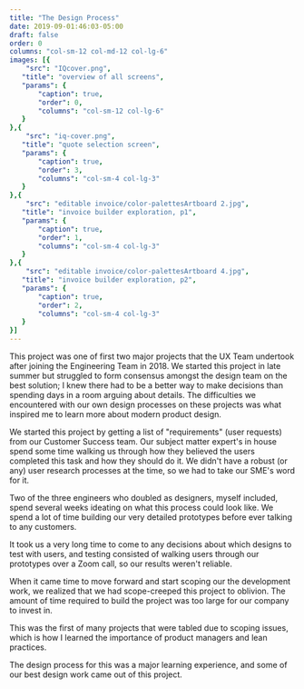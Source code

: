 ```yaml
---
title: "The Design Process"
date: 2019-09-01:46:03-05:00
draft: false
order: 0
columns: "col-sm-12 col-md-12 col-lg-6"
images: [{
    "src": "IQcover.png",
   "title": "overview of all screens",
   "params": {
       "caption": true,
       "order": 0,
       "columns": "col-sm-12 col-lg-6"
   }
},{
    "src": "iq-cover.png",
   "title": "quote selection screen",
   "params": {
       "caption": true,
       "order": 3,
       "columns": "col-sm-4 col-lg-3"
   }
},{
    "src": "editable invoice/color-palettesArtboard 2.jpg",
   "title": "invoice builder exploration, p1",
   "params": {
       "caption": true,
       "order": 1,
       "columns": "col-sm-4 col-lg-3"
   }
},{
    "src": "editable invoice/color-palettesArtboard 4.jpg",
   "title": "invoice builder exploration, p2",
   "params": {
       "caption": true,
       "order": 2,
       "columns": "col-sm-4 col-lg-3"
   }
}]
---
```

This project was one of first two major projects that the UX Team undertook after joining the   Engineering Team in 2018. We started this project in late summer but struggled to form consensus amongst the design team on the best solution; I knew there had to be a better way to make decisions than spending days in a room arguing about details. The difficulties we encountered  with our own design processes on these projects was what inspired me to learn more about modern  product design.

 We started this project by getting a list of "requirements" (user requests) from our Customer Success team. Our subject matter expert's in house spend some time walking us through how they believed the users completed this task and how they should do it. We didn't have a robust (or any) user research processes at the time, so we had to take our SME's word for it.

Two of the three engineers who doubled as designers, myself included, spend several weeks ideating on what this process could look like. We spend a lot of time building our very detailed prototypes before ever talking to any customers.

It took us a very long time to come to any decisions about which designs to test with users, and testing consisted of walking users through our prototypes over a Zoom call, so our results weren't reliable.
    
When it came time to move forward and start scoping our the development work, we realized that we had scope-creeped this project to oblivion. The amount of time required to build the project was too large for our company to invest in.
    
This was the first of many projects that were tabled due to scoping issues, which is how I learned the importance of product managers and lean practices.
    
The design process for this was a major learning experience, and some of our best design work  came out of this project.